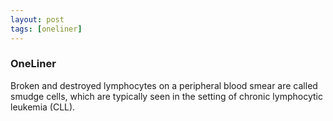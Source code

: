 ```yaml
---
layout: post
tags: [oneliner]
---
```



### OneLiner

Broken and destroyed lymphocytes on a peripheral blood smear are called smudge cells, which are typically seen in the setting of chronic lymphocytic leukemia (CLL).
